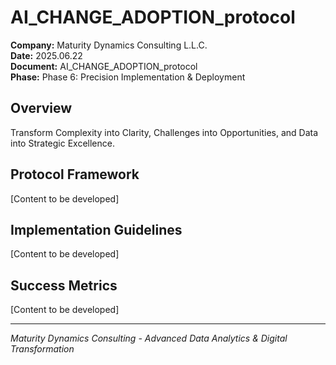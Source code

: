 ﻿# AI_CHANGE_ADOPTION_protocol

**Company:** Maturity Dynamics Consulting L.L.C.  
**Date:** 2025.06.22  
**Document:** AI_CHANGE_ADOPTION_protocol  
**Phase:** Phase 6: Precision Implementation & Deployment  

## Overview
Transform Complexity into Clarity, Challenges into Opportunities, and Data into Strategic Excellence.

## Protocol Framework
[Content to be developed]

## Implementation Guidelines
[Content to be developed]

## Success Metrics
[Content to be developed]

---
*Maturity Dynamics Consulting - Advanced Data Analytics & Digital Transformation*
